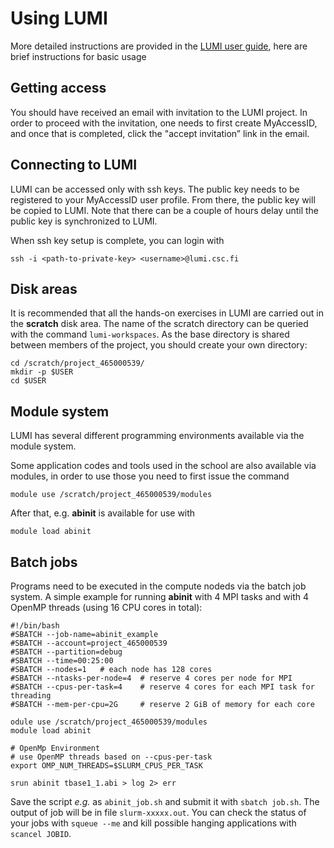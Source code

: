# Using LUMI

More detailed instructions are provided in the [LUMI user guide](https://docs.lumi-supercomputer.eu), here are brief instructions for basic usage

## Getting access

You should have received an email with invitation to the LUMI project. In order to 
proceed with the invitation, one needs to first create MyAccessID, and once that is 
completed, click the "accept invitation” link in the email. 

## Connecting to LUMI

LUMI can be accessed only with ssh keys. The public key needs to be registered to
your MyAccessID user profile. From there, the public key will be copied to LUMI.
Note that there can be a couple of hours delay until the public key is synchronized to 
LUMI.

When ssh key setup is complete, you can login with
```
ssh -i <path-to-private-key> <username>@lumi.csc.fi
```

## Disk areas

It is recommended that all the hands-on exercises in LUMI are carried out in the
**scratch** disk area. The name of the scratch directory can be
queried with the command `lumi-workspaces`. As the base directory is
shared between members of the project, you should create your own
directory:
```
cd /scratch/project_465000539/
mkdir -p $USER
cd $USER
```

## Module system

LUMI has several different programming environments available via the module system.

Some application codes and tools used in the school are also available via modules, 
in order to use those you need to first issue the command
```
module use /scratch/project_465000539/modules
```

After that, e.g. **abinit** is available for use with
```
module load abinit
```

## Batch jobs

Programs need to be executed in the compute nodeds via the batch job system. A simple
example for running **abinit** with 4 MPI tasks and with 4 OpenMP threads 
(using 16 CPU cores in total):

```
#!/bin/bash
#SBATCH --job-name=abinit_example
#SBATCH --account=project_465000539
#SBATCH --partition=debug
#SBATCH --time=00:25:00
#SBATCH --nodes=1   # each node has 128 cores
#SBATCH --ntasks-per-node=4  # reserve 4 cores per node for MPI
#SBATCH --cpus-per-task=4    # reserve 4 cores for each MPI task for threading
#SBATCH --mem-per-cpu=2G     # reserve 2 GiB of memory for each core

odule use /scratch/project_465000539/modules
module load abinit

# OpenMp Environment
# use OpenMP threads based on --cpus-per-task
export OMP_NUM_THREADS=$SLURM_CPUS_PER_TASK

srun abinit tbase1_1.abi > log 2> err

```

Save the script *e.g.* as `abinit_job.sh` and submit it with `sbatch job.sh`.
The output of job will be in file `slurm-xxxxx.out`. You can check the status of your jobs with `squeue --me` and kill possible hanging applications with
`scancel JOBID`.

